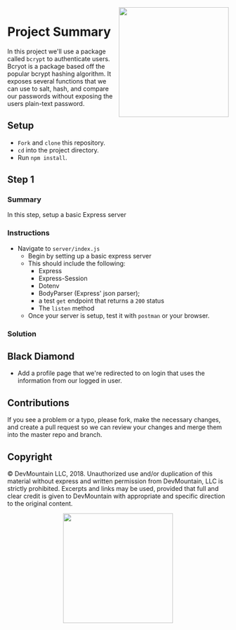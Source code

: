 <img src="https://s3.amazonaws.com/devmountain/readme-logo.png" width="250" align="right">

# Project Summary

In this project we'll use a package called `bcrypt` to authenticate users. Bcryot is a package based off the popular bcrypt hashing algorithm. It exposes several functions that we can use to salt, hash, and compare our passwords without exposing the users plain-text password.

## Setup

* `Fork` and `clone` this repository.
* `cd` into the project directory.
* Run `npm install`.

## Step 1

### Summary

In this step, setup a basic Express server

### Instructions

* Navigate to `server/index.js`
    * Begin by setting up a basic express server
    * This should include the following:
        * Express
        * Express-Session
        * Dotenv
        * BodyParser (Express' json parser);
        * a test `get` endpoint that returns a `200` status
        * The `listen` method
    * Once your server is setup, test it with `postman` or your browser.

### Solution


## Black Diamond

* Add a profile page that we're redirected to on login that uses the information from our logged in user.



## Contributions

If you see a problem or a typo, please fork, make the necessary changes, and create a pull request so we can review your changes and merge them into the master repo and branch.

## Copyright

© DevMountain LLC, 2018. Unauthorized use and/or duplication of this material without express and written permission from DevMountain, LLC is strictly prohibited. Excerpts and links may be used, provided that full and clear credit is given to DevMountain with appropriate and specific direction to the original content.

<p align="center">
<img src="https://s3.amazonaws.com/devmountain/readme-logo.png" width="250">
</p>
